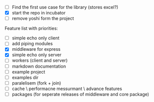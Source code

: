 - [ ] Find the first use case for the library (stores excel?)
- [x] start the repo in incubator
- [ ] remove yoshi form the project

Feature list with priorities:

- [ ] simple echo only client
- [ ] add piping modules
- [x] middleware for express
- [x] simple echo only server
- [ ] workers (client and server)
- [ ] markdown documentation
- [ ] example project
- [ ] examples dir
- [ ] paralelisem (fork + join)
- [ ] cache \ performacne messurmant \ advance features
- [ ] packages (for seperate releases of middleware and core package)
